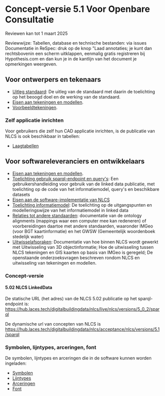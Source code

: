 # Concept-versie 5.1 Voor Openbare Consultatie

Reviewen kan tot 1 maart 2025

Reviewwijze:
Tabellen, database en technische bestanden: via issues
Documentatie in ReSpec: druk op de knop "Laad annotaties; je kunt dan rechtsbovenin een scherm uitklappen, eenmalig gratis registreren bij Hypothesis.com en dan kun je in de kantlijn van het document je opmerkingen weergeven.

## Voor ontwerpers en tekenaars
* [Uitleg standaard](): De uitleg van de standaard met daarin de toelichting op het beoogd doel en de werking van de standaard.
* [Eisen aan tekeningen en modellen](). 
* [Voorbeeldtekeningen](). 

### Zelf applicatie inrichten
Voor gebruikers die zelf hun CAD applicatie inrichten, is de publicatie van NLCS is ook beschikbaar in tabellen:
* [Laagtabellen]()


## Voor softwareleveranciers en ontwikkelaars
* [Eisen aan tekeningen en modellen](). 
* [Toelichting gebruik sparql-endpoint en query's](): Een gebruikershandleiding voor gebruik van de linked data publicatie, met toelichting op de code van het informatiemodel, query's en beschikbare datasets
* [Eisen aan de software-implementatie van NLCS]()
* [Toelichting informatiemodel](): De toelichting op de uitgangspunten en modelleringswijze van het  informatiemodel in linked data
* [Relaties tot andere standaarden](): documentatie van de ontology alignments (mappings waar een computer mee kan redeneren) of voorbereidingen daartoe met andere standaarden, waaronder IMGeo (voor BGT kaartinformatie) en het GWSW (Gemeentelijk woordenboek stedelijk water)
* [Uitwisselafspraken](): Documentatie van hoe binnen NLCS wordt gewerkt met Uitwisseling van 3D objectinformatie; Hoe de uitwisseling tussen NLCS tekeningen en GIS kaarten op basis van IMGeo is geregeld; De openstaande onderzoeksvragen beschreven rondom NLCS en uitwisseling van tekeningen en modellen.

### Concept-versie

#### 5.02 NLCS LinkedData
De statische URL (het adres) van de NLCS 5.02 publicatie op het sparql-endpoint is: https://hub.laces.tech/digitalbuildingdata/nlcs/live/nlcs/versions/5_0_2/sparql

De dynamische url van concepten van NLCS is https://hub.laces.tech/digitalbuildingdata/nlcs/acceptance/nlcs/versions/5.1/sparql 

### Symbolen, lijntypes, arceringen, font
De symbolen, lijntypes en arceringen die in de software kunnen worden ingeladen:
* [Symbolen](https://github.com/nl-digigo/NLCS/tree/main/symbolen/ontwikkeling)
* [Lijntypes](https://github.com/nl-digigo/NLCS/tree/main/lijntypes/ontwikkeling)
* [Arceringen](https://github.com/nl-digigo/NLCS/tree/main/arcering/ontwikkeling)
* [Font](https://github.com/nl-digigo/NLCS/tree/main/font/ontwikkeling)



